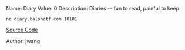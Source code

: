Name: Diary
Value: 0
Description: Diaries -- fun to read, painful to keep

`nc diary.balsnctf.com 10101`

[Source Code](https://balsnctf-challenges-2020.s3.amazonaws.com/diary/b37df770b2f03f12ec48f1fe72083ee732d0b2dcc0f81cf8c6d0d33b3d7a9f42.zip)

Author: jwang
